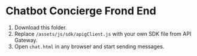# Chatbot Concierge Frond End


1. Download this folder.
2. Replace `/assets/js/sdk/apigClient.js` with your own SDK file from API
   Gateway.
3. Open `chat.html` in any browser and start sending messages.

